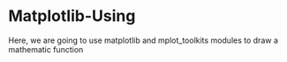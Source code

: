 # Matplotlib-Using
Here, we are going to use matplotlib and mplot_toolkits modules to draw a mathematic function
